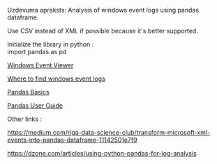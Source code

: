 Uzdevuma apraksts: 
Analysis of windows event logs using pandas dataframe.  



Use CSV instead of XML if possible because it's better supported.  

Initialize the library in python :   
import pandas as pd





[Windows Event Viewer](https://www.howtogeek.com/123646/htg-explains-what-the-windows-event-viewer-is-and-how-you-can-use-it/)  

[Where to find windows event logs](https://www.m-files.com/user-guide/latest/eng/faq_checking_windows_event_logs.html)   

[Pandas Basics](https://www.learnpython.org/en/Pandas_Basics)    

[Pandas User Guide](https://pandas.pydata.org/pandas-docs/stable/user_guide/io.html#csv-text-files)   



Other links :   


https://medium.com/riga-data-science-club/transform-microsoft-xml-events-into-pandas-dataframe-11142501e7f9   

https://dzone.com/articles/using-python-pandas-for-log-analysis   



